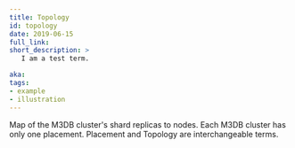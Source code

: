 ```yaml
---
title: Topology
id: topology
date: 2019-06-15
full_link: 
short_description: >
   I am a test term.

aka: 
tags:
- example
- illustration
---
```


Map of the M3DB cluster's shard replicas to nodes. Each M3DB cluster has only one placement. Placement and Topology are interchangeable terms.

